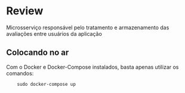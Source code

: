 # Review
Microsserviço responsável pelo tratamento e armazenamento das avaliações entre usuários da aplicação

## Colocando no ar

Com o Docker e Docker-Compose instalados, basta apenas utilizar os comandos:

```shell
    sudo docker-compose up
```